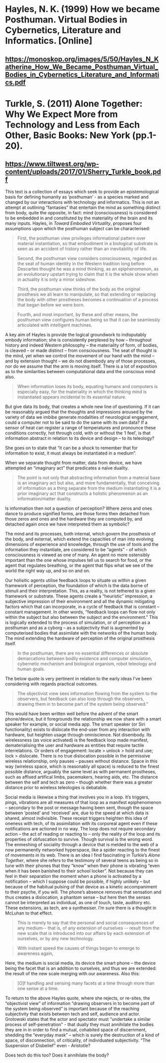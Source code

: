 # Hayles, N. K. (1999) How we became Posthuman. Virtual Bodies in Cybernetics, Literature and  Informatics. [Online] 

## https://monoskop.org/images/5/50/Hayles_N_Katherine_How_We_Became_Posthuman_Virtual_Bodies_in_Cybernetics_Literature_and_Informatics.pdf 

 

# Turkle, S. (2011) Alone Together: Why We Expect More from Technology and Less from Each Other, Basic Books: New York (pp.1-20). 

## https://www.tiltwest.org/wp-content/uploads/2017/01/Sherry_Turkle_book.pdf 

 

This text is a collection of essays which seek to provide an epistemological basis for defining humanity as ‘posthuman’ - as a species marked and changed by our interactions with technology and informatics. This is not an attempt at outlining “fantasies” that entertain the mind as something distinct from body, quite the opposite, in fact: mind (consciousness) is considered to be embedded in and constituted by the materiality of the brain and its many inputs. Hayles, in *Toward Embodied Virtuality*, proposes four assumptions upon which the posthuman subject can be characterised: 

> First, the posthuman view privileges informational pattern over material instantiation, so that embodiment in a biological substrate is seen as an accident of history rather than an inevitability of life.  

>Second, the posthuman view considers consciousness, regarded as the seat of human identity in the Western tradition long before Descartes thought he was a mind thinking, as an epiphenomenon, as an evolutionary upstart trying to claim that it is the whole show when in actuality it is only a minor sideshow. 

>Third, the posthuman view thinks of the body as the original prosthesis we all learn to manipulate, so that extending or replacing the body with other prostheses becomes a continuation of a process that began before we were born. 

>Fourth, and most important, by these and other means, the posthuman view configures human being so that it can be seamlessly articulated with intelligent machines. 

A key aim of Hayles is provide the logical groundwork to indisputably embody information; she is consistently perplexed by how – throughout history and indeed Western philosophy – the materiality of form, of bodies, is cleaved – or made distinct – from consciousness. The seat of thought is the mind, yet when we control the movement of our hand with the mind – and by extension thought – we do not disembody any of those processes, nor do we assume that the arm is moving itself. There is a lot of exposition as to the similarities between computational data and the conscious mind also.  

>When information loses its body, equating humans and computers is especially easy, for the materiality in which the thinking mind is instantiated appears incidental to its essential nature. 

But give data its body, that creates a whole new line of questioning. If it can be reasonably argued that the thoughts and impressions aroused by the variety of data we imbibe generate modalities of neurological engagement, could a computer not to be said to do the same with its own data? If a sensor of heat can register a range of temperatures and pronounce these conditions correctly, hot through cold, with or without the ‘I feel’, is that information abstract in relation to its device and design – to its teleology? 

She goes on to state that “it can be a shock to remember that for information to exist, it must always be instantiated in a medium”. 

When we separate thought from matter, data from device, we have attempted an “imaginary act” that predicates a naïve duality. 

>The point is not only that abstracting information from a material base is an imaginary act but also, and more fundamentally, that conceiving of information as a thing separate from the medium instantiating it is a prior imaginary act that constructs a holistic phenomenon as an information/matter duality. 

Is information then not a question of perception? Where zeros and ones dance to produce signified forms, are those forms then detached from those zeros and ones and the hardware they are computed by, and detached again once we have interpreted them as symbolic? 

The mind and its processes, both internal, which govern the prosthesis of the body, and external, which extend the capacities of man into evolving dimensions of experience and knowledge, through the use of tools and the information they instantiate, are considered to be “agents” - of which consciousness is viewed as one of many. An agent no more ostensibly important than the one whose impulses tell us to search for food, or the agent that regulates breathing, or the agent that flips what we see of the world the right way up, and so on and on. 

Our holisitic agents utilise feedback loops to situate us within a given framework of perception, the foundation of which is the data borne of stimuli and their interpretation. This, as a reality, is not tethered to a given framework or substrate. These agents create a “heuristic” impression, a subjective impression of their environment and all the dynamic mitigating factors which that can incorporate, in a cycle of feedback that is constant – constant management. In other words, “feedback loops can flow not only within the subject but also between the subject and the environment.” This is logically extended to the process of simulation, or of perception as a posthuman and as a cyborg – as a subjectivity that is augmented by computerised bodies that assimilate with the networks of the human body. The mind extending the hardware of perception of the original prosthesis itself. 

> In the posthuman, there are no essential differences or absolute demarcations between bodily existence and computer simulation, cybernetic mechanism and biological organism, robot teleology and human goals. 

The below quote is very pertinent in relation to the early ideas I’ve been considering with regards practical outcomes. 

>The objectivist view sees information flowing from the system to the observers, but feedback can also loop through the observers, drawing them in to become part of the system being observed.” 

This would have been written well before the advent of the smart phone/device, but it foregrounds the relationship we now share with a smart speaker for example, or social media app. The smart speaker (or Siri functionality) exists to dislocate the end-user from any interaction with hardware, but heighten usage through omniscience. Not disembody. Its wirelessness (as voice activated) is the feedback loop made manifest, dematerialising the user and hardware as entities that require tactile interrelations. Or orders of engagement: locate > unlock > hold and use; lock > dislocate. There is no true dislocation possible in the permissive wireless relationship, only pauses – pauses without distance. Space in this way (wireless space, which is reasonably all space) is reduced to the finest possible distance, arguably the same level as with permanent prostheses, such as affixed artifical limbs, pacemakers, hearing aids, etc. The distance between the self and tech as zero – though whether there was a greater distance prior to wireless teleologies is debatable. 

Social media is likewise a thing that involves you in a loop. It’s triggers, pings, vibrations are all measures of that loop as a manifest epiphenomenon – secondary to the post or message having been sent, though the space between ‘posted’ and ‘received’ are, due to the speed at which data is shared, almost indivisible. These receipt triggers heighten this idea of oneness with tech, of its assimilation with its corporeal agent even if these notifications are actioned in no way. The loop does not require secondary action – the act of reading or reacting to – only the reality of the loop and its properties of obfuscation to survive.  Though survival is the wrong word. The enmeshing of sociality through a device that is melded to the web of a now permanently networked hyperspace, like a spider reacting to the finest of movements in its web. There is an idea I find fascinating in Turkle’s *Alone Together*, where she refers to the testimony of several teens as being so in tune with their phones that they “know” when their phone is vibrating “even when it has been banished to their school locker”. Not because they can feel in their separation the moment when a phone is activated by a notification – which I suppose could be possible, if highly unlikely – but because of the habitual pulsing of that device as a kinetic accompaniment to their psyche, if you will. The phone’s absence removes that sensation and thus creates a dislocation, a phantom sense – but here then the senses cannot be interpreted as individual, as one of touch, taste, auditory etc. These extensions, as tech, are a synthesiser. I’m sure there is a thought in McLuhan to that effect. 

>This is merely to say that the personal and social consequences of any medium-- that is, of any extension of ourselves -- result from the new scale that is introduced into our affairs by each extension of ourselves, or by any new technology. 

> With instant speed the causes of things began to emerge to awareness again, 

Here, the medium is social media, its device the smart phone – the device being the facet that is an addition to ourselves, and thus we are extended: the result of the new scale merging with our awareness. Also this: 

> [O]f handling and sensing many facets at a time through more than one sense at a time. 

To return to the above Hayles quote, where she rejects, or re-sites, the “objectivist view” of information “drawing observers in to become part of the system being observed” is important because of the reaching subjectivity that exists between tech and self, audience and actor. Grotowski states that the actor and spectator must “undertake a similar process of self-penetration" - that dually they must annihilate the bodies they are in in order to find a mutual, cohabited space of discernment, shedding the “everyday mask” – which is surely the destruction of a kind of space, of disconnection, of criticality, of individuated subjectivity. “The Suspension of Disbelief” even - Aristotle? 

Does tech do this too? Does it annihilate the body? 
